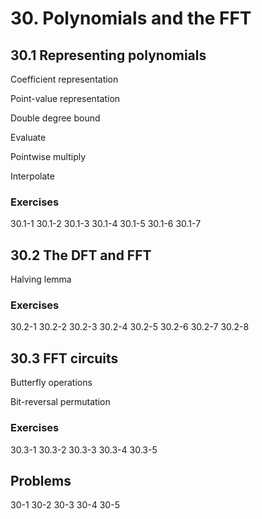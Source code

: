 # 30. Polynomials and the FFT

## 30.1 Representing polynomials

Coefficient representation

Point-value representation

Double degree bound

Evaluate

Pointwise multiply

Interpolate

### Exercises

30.1-1
30.1-2
30.1-3
30.1-4
30.1-5
30.1-6
30.1-7

## 30.2 The DFT and FFT

Halving lemma

### Exercises
30.2-1
30.2-2
30.2-3
30.2-4
30.2-5
30.2-6
30.2-7
30.2-8

## 30.3 FFT circuits

Butterfly operations

Bit-reversal permutation

### Exercises
30.3-1
30.3-2
30.3-3
30.3-4
30.3-5

## Problems

30-1
30-2
30-3
30-4
30-5
